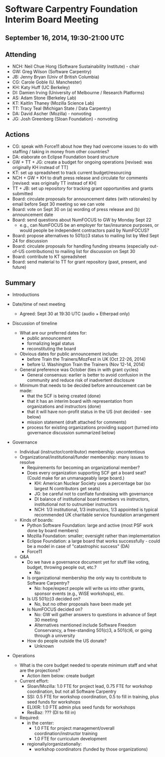 Software Carpentry Foundation Interim Board Meeting
===================================================

September 16, 2014, 19:30-21:00 UTC
-----------------------------------

Attending
---------

* NCH: Neil Chue Hong (Software Sustainability Institute) - chair
* GW: Greg Wilson (Software Carpentry)
* JB: Jenny Bryan (Univ of British Columbia)
* CG: Carole Goble (U. Manchester)
* KH: Katy Huff (UC Berkeley)
* DI: Damien Irving (University of Melbourne / Research Platforms)
* AS: Adam Stone (Berkeley Lab)
* KT: Kaitlin Thaney (Mozilla Science Lab)
* TT: Tracy Teal (Michigan State / Data Carpentry)
* DA: David Ascher (Mozilla) - nonvoting
* JG: Josh Greenberg (Sloan Foundation) - nonvoting

Actions
-------

* CG: speak with Force11 about how they had overcome issues to do with staffing / taking in money from other countries?
* DA: elaborate on Eclipse Foundation board structure
* GW + TT + JG: create a budget for ongoing operations [revised: was originally KH instead of TT]
* KT: set up spreadsheet to track current budget/resourcing
* NCH + GW + KH to draft press release and circulate for comments [revised: was originally TT instead of KH]
* TT + JB: set up repository for tracking grant opportunities and grants submitted
* Board: circulate proposals for announcement dates (with rationales) by email before Sept 30 meeting so we can vote
* Board: vote on Sept 30 on (a) wording of press release and (b) announcement date
* Board: send questions about NumFOCUS to GW by Monday Sept 22
  * e.g., can NumFOCUS be an employer for tax/insurance purposes, or would people be independent contractors paid by NumFOCUS?
* Board: propose alternatives to 501(c)3 status to mailing list by Wed Sept 24 for discussion
* Board: circulate proposals for handling funding streams (especially out-of-US contributions) to mailing list for discussion on Sept 30
* Board: contribute to KT spreadsheet
* Board: send material to TT for grant repository (past, present, and future)

Summary
-------

* Introductions

* Date/time of next meeting
  * Agreed: Sept 30 at 19:30 UTC (audio + Etherpad only)

* Discussion of timeline
  * What are our preferred dates for:
    - public announcement
    - formalizing legal status
    - reconstituting the board
  * Obvious dates for public announcement include:
    - before Train the Trainers/MozFest in UK (Oct 22-26, 2014)
    - before U. Washington Train the Trainers (Nov 12-14, 2014)
  * General preference was October (ties in with grant cycles)
    - General consensus: earlier is better to avoid confusion in the community and reduce risk of inadvertent disclosure
  * Minimum that needs to be decided before announcement can be made:
    - that the SCF is being created (done)
    - that it has an interim board with representation from organizations and instructors (done)
    - that it will have non-profit status in the US (not decided - see below)
    - mission statement (draft attached for comments)
    - process for existing organizations providing support (turned into governance discussion summarized below)

* Governance
  * Individual (instructor/contributor) membership: uncontentious
  * Organizational/institutional/funder membership: many issues to resolve
    - Requirements for becoming an organizational member?
    - Does every organization supporting SCF get a board seat? (Could make for an unmanageably large board.)
      - KH: American Nuclear Society uses a percentage bar (so largest N contributors get seats)
      - JG: be careful not to conflate fundraising with governance
      - DI balance of institutional board members vs instructors, institutional not to outnumber instructors
      - NCH: 1/3 institutional, 1/3 instructors, 1/3 appointed is typical recommended UK charitable service foundation arrangement
  * Kinds of boards:
    - Python Software Foundation: large and active (most PSF work done by board members)
    - Mozilla Foundation: smaller; oversight rather than implementation
    - Eclipse Foundation: a large board that works successfully - could be a model in case of "catastrophic success" (DA)
    - Force11
  * Q&A
    - Do we have a governance document yet for stuff like voting, budget, throwing people out, etc.?
      - No
    - Is organizational membership the only way to contribute to Software Carpentry?
      - No: hope/expect people will write us into other grants, sponsor events (e.g., WiSE workshops), etc.
    - Is US 501(c)3 decided on?
      - No, but no other proposals have been made yet
    - Is NumFOCUS decided on?
      - No: GW will gather answers to questions in advance of Sept 30 meeting
      - Alternatives mentioned include Software Freedom Conservancy, a free-standing 501(c)3, a 501(c)6, or going through a university
    - How do people outside the US donate?
      - Unknown

* Operations
  * What is the core budget needed to operate minimum staff and what are the projections?
    - Action item below: create budget
  * Current effort:
    - Sloan/Mozilla: 1.0 FTE for project lead, 0.75 FTE for workshop coordination, but not all Software Carpentry
    - SSI: 0.5 FTE for workshop coordination, 0.5 to fill in training, plus seed funds for workshops
    - ELIXIR: 1.0 FTE admin plus seed funds for workshops
    - ResBaz: ??? (DI to fill in)
  * Required:
    - in the center:
      - 1.0 FTE for project management/overall coordination/instructor training
      - 1.0 FTE for curriculum development
    - regionally/organizationally:
      - workshop coordinators (funded by those organizations)
